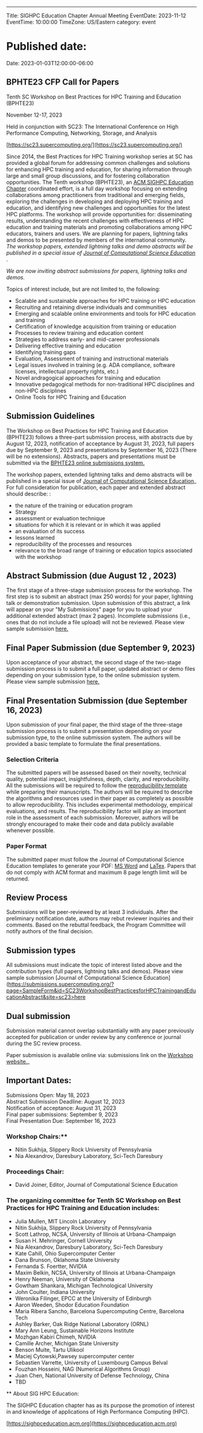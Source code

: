 ---
Title: SIGHPC Education Chapter Annual Meeting
EventDate: 2023-11-12
EventTime: 10:00:00
TimeZone: US/Eastern
category: event
# Published date:
Date: 2023-01-03T12:00:00-06:00
## BPHTE23 CFP Call for Papers

Tenth SC Workshop on Best Practices for HPC Training and Education (BPHTE23)

November 12-17, 2023

Held in conjunction with SC23: The International Conference on High Performance Computing, Networking, Storage, and Analysis

[https://sc23.supercomputing.org/](https://sc23.supercomputing.org/)


Since 2014, the Best Practices for HPC Training workshop series at SC has provided a global forum for addressing common challenges and solutions for enhancing HPC training and education, for sharing information through large and small group discussions, and for fostering collaboration opportunities. The Tenth workshop (BPHTE23), an [ACM SIGHPC Education Chapter](https://sighpceducation.acm.org) coordinated effort, is a full day workshop focusing on extending collaborations among practitioners from traditional and emerging fields, exploring the challenges in developing and deploying HPC training and education, and identifying new challenges and opportunities for the latest HPC platforms. The workshop will provide opportunities for: disseminating results, understanding the recent challenges with effectiveness of HPC education and training materials and promoting collaborations among HPC educators, trainers and users. We are planning for papers, lightning talks and demos to be presented by members of the international community. _The workshop papers, extended lightning talks and demo abstracts will be published in a special issue of [Journal of Computational Science Education](http://jocse.org/)_ .

_We are now inviting abstract submissions for papers, lightning talks and demos._

Topics of interest include, but are not limited to, the following:

* Scalable and sustainable approaches for HPC training or HPC education
* Recruiting and retaining diverse individuals and communities
* Emerging and scalable online environments and tools for HPC education and training
* Certification of knowledge acquisition from training or education
* Processes to review training and education content
* Strategies to address early- and mid-career professionals
* Delivering effective training and education
* Identifying training gaps
* Evaluation, Assessment of training and instructional materials
* Legal issues involved in training (e.g. ADA compliance, software licenses, intellectual property rights, etc.)
* Novel andragogical approaches for training and education
* Innovative pedagogical methods for non-traditional HPC disciplines and non-HPC disciplines
* Online Tools for HPC Training and Education

## Submission Guidelines  

The Workshop on Best Practices for HPC Training and Education (BPHTE23) follows a three-part submission process, with abstracts due by August 12, 2023, notification of acceptance by August 31, 2023, full papers due by September 9, 2023 and presentations by September 16, 2023 (There will be no extensions). Abstracts, papers and presentations must be submitted via the [BPHTE23 online submissions system.](https://submissions.supercomputing.org/?page=Submit&id=SC23WorkshopBestPracticesforHPCTrainingandEducationAbstract&site=sc23)

The workshop papers, extended lightning talks and demo abstracts will be published in a special issue of [Journal of Computational Science Education](http://jocse.org/)_ For full consideration for publication, each paper and extended abstract should describe: :  

* the nature of the training or education program
* Strategy
* assessment or evaluation technique
* situations for which it is relevant or in which it was applied
* an evaluation of its success
* lessons learned
* reproducibility of the processes and resources
* relevance to the broad range of training or education topics associated with the workshop

## Abstract Submission (due August 12 , 2023) 

The first stage of a three-stage submission process for the workshop. The first step is to submit an abstract (max 250 words) for your paper, lightning talk or demonstration submission. Upon submission of this abstract, a link will appear on your "My Submissions" page for you to upload your additional extended abstract (max 2 pages). Incomplete submissions (i.e., ones that do not include a file upload) will not be reviewed. Please view sample submission [here.](https://submissions.supercomputing.org/?page=SampleForm&id=SC20WorkshopBestPracticesforHPCTrainingandEducationAbstract&site=sc20)

## Final Paper Submission (due September 9, 2023) 

Upon acceptance of your abstract, the second stage of the two-stage submission process is to submit a full paper, updated abstract or demo files depending on your submission type, to the online submission system. Please view sample submission [here.](https://submissions.supercomputing.org/?page=SampleForm&id=SC23WorkshopBestPracticesforHPCTrainingandEducationFinalSubmission&site=sc23)

## Final Presentation Submission (due September 16, 2023) 

Upon submission of your final paper, the third stage of the three-stage submission process is to submit a presentation depending on your submission type, to the online submission system. The authors will be provided a basic template to formulate the final presentations.

### Selection Criteria  

The submitted papers will be assessed based on their novelty, technical quality, potential impact, insightfulness, depth, clarity, and reproducibility. All the submissions will be required to follow the [reproducibility template](https://sc18.supercomputing.org/app/uploads/2017/12/template_workshops_repro.zip) while preparing their manuscripts. The authors will be required to describe the algorithms and resources used in their paper as completely as possible to allow reproducibility. This includes experimental methodology, empirical evaluations, and results. The reproducibility factor will play an important role in the assessment of each submission. Moreover, authors will be strongly encouraged to make their code and data publicly available whenever possible.

### Paper Format  

The submitted paper must follow the Journal of Computational Science Education templates to generate your PDF: [MS Word](http://shodor.org/media/content//jocse/content/JOCSE_Word_Template.zip) and [LaTex](http://shodor.org/media/content//jocse/content/JOCSE_LaTeX_Template.zip). Papers that do not comply with ACM format and maximum 8 page length limit will be returned.

## Review Process  

Submissions will be peer-reviewed by at least 3 individuals. After the preliminary notification date, authors may rebut reviewer inquiries and their comments. Based on the rebuttal feedback, the Program Committee will notify authors of the final decision.

## Submission types  

All submissions must indicate the topic of interest listed above and the contribution types (full papers, lightning talks and demos). Please view sample submission [Journal of Computational Science Education](https://submissions.supercomputing.org/?page=SampleForm&id=SC23WorkshopBestPracticesforHPCTrainingandEducationAbstract&site=sc23>here</a></p>

## Dual submission  

Submission material cannot overlap substantially with any paper previously accepted for publication or under review by any conference or journal during the SC review process.

Paper submission is available online via: submissions link on the [Workshop website.](https://submissions.supercomputing.org/?page=Submit&id=SC23WorkshopBestPracticesforHPCTrainingandEducationAbstract&site=sc23)_

## Important Dates:  
Submissions Open: May 18, 2023  
Abstract Submission Deadline: August 12, 2023  
Notification of acceptance: August 31, 2023  
Final paper submissions: September 9, 2023  
Final Presentation Due: September 16, 2023  

### Workshop Chairs:**

* Nitin Sukhija, Slippery Rock University of Pennsylvania
* Nia Alexandrov, Daresbury Laboratory, Sci-Tech Daresbury

### Proceedings Chair:

* David Joiner, Editor, Journal of Computational Science Education

### The organizing committee for Tenth SC Workshop on Best Practices for HPC Training and Education includes:

* Julia Mullen, MIT Lincoln Laboratory
* Nitin Sukhija, Slippery Rock University of Pennsylvania
* Scott Lathrop, NCSA, University of Illinois at Urbana-Champaign
* Susan H. Mehringer, Cornell University
* Nia Alexandrov, Daresbury Laboratory, Sci-Tech Daresbury
* Kate Cahill, Ohio Supercomputer Center
* Dana Brunson, Oklahoma State University
* Fernanda S. Foertter, NVIDIA
* Maxim Belkin, NCSA, University of Illinois at Urbana-Champaign
* Henry Neeman, University of Oklahoma
* Gowtham Shankara, Michigan Technological University
* John Coulter, Indiana University
* Weronika Filinger, EPCC at the University of Edinburgh
* Aaron Weeden, Shodor Education Foundation
* Maria Ribera Sancho, Barcelona Supercomputing Centre, Barcelona Tech
* Ashley Barker, Oak Ridge National Laboratory (ORNL)
* Mary Ann Leung, Sustainable Horizons Institute
* Mozhgan Kabiri Chimeh, NVIDIA
* Camille Archer, Michigan State University
* Benson Muite, Tartu Ulikool
* Maciej Cytowski,Pawsey supercomputer center
* Sebastien Varrette, University of Luxembourg Campus Belval
* Fouzhan Hosseini, NAG (Numerical Algorithms Group)
* Juan Chen, National University of Defense Technology, China
* TBD

** About SIG HPC Education:  

The SIGHPC Education chapter has as its purpose the promotion of interest in and knowledge of applications of High Performance Computing (HPC).

[https://sighpceducation.acm.org](https://sighpceducation.acm.org)